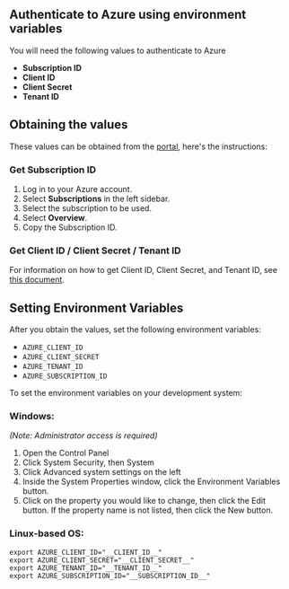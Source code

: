 Authenticate to Azure using environment variables
-------------

You will need the following values to authenticate to Azure

-   **Subscription ID**
-   **Client ID**
-   **Client Secret**
-   **Tenant ID**

## Obtaining the values

These values can be obtained from the [portal](https://portal.azure.com/), here's the instructions:

### Get Subscription ID

1.  Log in to your Azure account.
2.  Select **Subscriptions** in the left sidebar.
3.  Select the subscription to be used.
4.  Select **Overview**.
5.  Copy the Subscription ID.

### Get Client ID / Client Secret / Tenant ID

For information on how to get Client ID, Client Secret, and Tenant ID, see [this
document](https://docs.microsoft.com/azure/active-directory/develop/howto-create-service-principal-portal).

## Setting Environment Variables

After you obtain the values, set the following environment variables:

-   `AZURE_CLIENT_ID`
-   `AZURE_CLIENT_SECRET`
-   `AZURE_TENANT_ID`
-   `AZURE_SUBSCRIPTION_ID`

To set the environment variables on your development system:

### Windows:

_(Note: Administrator access is required)_

1.  Open the Control Panel
2.  Click System Security, then System
3.  Click Advanced system settings on the left
4.  Inside the System Properties window, click the Environment
    Variables button.
5.  Click on the property you would like to change, then click the Edit
    button. If the property name is not listed, then click the New
    button.

### Linux-based OS:

    export AZURE_CLIENT_ID="__CLIENT_ID__"
    export AZURE_CLIENT_SECRET="__CLIENT_SECRET__"
    export AZURE_TENANT_ID="__TENANT_ID__"
    export AZURE_SUBSCRIPTION_ID="__SUBSCRIPTION_ID__"
